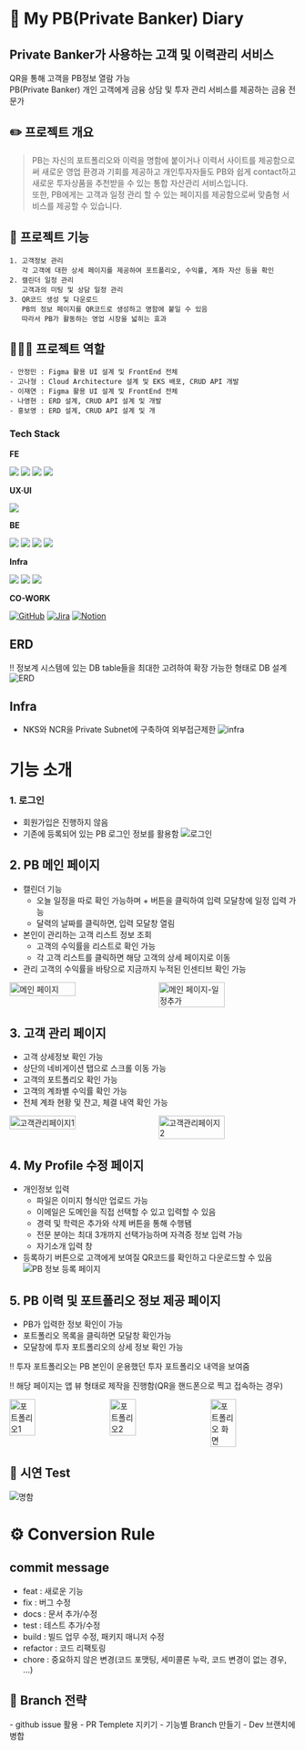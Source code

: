 # 💌 My PB(Private Banker) Diary
## Private Banker가 사용하는 고객 및 이력관리 서비스
QR을 통해 고객을 PB정보 열람 가능 </br>
PB(Private Banker) 개인 고객에게 금융 상담 및 투자 관리 서비스를 제공하는 금융 전문가

## ✏️ 프로젝트 개요
> PB는 자신의 포트폴리오와 이력을 명함에 붙이거나 이력서 사이트를 제공함으로써 새로운 영업 환경과
> 기회를 제공하고 개인투자자들도 PB와 쉽게 contact하고 새로운 투자상품을 추천받을 수 있는 통합 자산관리 서비스입니다. </br>
> 또한, PB에게는 고객과 일정 관리 할 수 있는 페이지를 제공함으로써 맞춤형 서비스를 제공할 수 있습니다.


## 💫 프로젝트 기능
  ```
  1. 고객정보 관리
     각 고객에 대한 상세 페이지를 제공하여 포트폴리오, 수익률, 계좌 자산 등을 확인
  2. 캘린더 일정 관리
     고객과의 미팅 및 상담 일정 관리
  3. QR코드 생성 및 다운로드
     PB의 정보 페이지를 QR코드로 생성하고 명함에 붙일 수 있음
     따라서 PB가 활동하는 영업 시장을 넓히는 효과
  ```

## 👩‍👦‍👦 프로젝트 역할
```
- 안정민 : Figma 활용 UI 설계 및 FrontEnd 전체
- 고나형 : Cloud Architecture 설계 및 EKS 배포, CRUD API 개발
- 이재연 : Figma 활용 UI 설계 및 FrontEnd 전체
- 나영현 : ERD 설계, CRUD API 설계 및 개발
- 홍보영 : ERD 설계, CRUD API 설계 및 개
```


<div align="left">

### Tech Stack

**FE**

<img src="https://img.shields.io/badge/html5-E34F26?style=for-the-badge&logo=html5&logoColor=white">
<img src="https://img.shields.io/badge/css3-1572B6?style=for-the-badge&logo=css3&logoColor=white">
<img src="https://img.shields.io/badge/javascript-F7DF1E?style=for-the-badge&logo=javascript&logoColor=white">
<img src="https://img.shields.io/badge/react-61DAFB?style=for-the-badge&logo=react&logoColor=white">

**UX·UI**

<img src="https://img.shields.io/badge/Figma-ae4dff?style=for-the-badge&logo=figma&logoColor=white">

**BE**

<img src="https://img.shields.io/badge/Spring-6DB33F?style=for-the-badge&logo=spring&logoColor=white">
<img src="https://img.shields.io/badge/JAVA 17-0058CC?style=for-the-badge&logoColor=white">
<img src="https://img.shields.io/badge/spring boot-6DB33F?style=for-the-badge&logo=springboot&logoColor=white">
<img src="https://img.shields.io/badge/MySQL-4479A1?style=for-the-badge&logo=mysql&logoColor=white">

**Infra**

<img src="https://img.shields.io/badge/NHNCloud-232F3E?style=for-the-badge&logo=nhn-cloud&logoColor=white">
<img src="https://img.shields.io/badge/Docker-2496ED?style=for-the-badge&logo=docker&logoColor=white">
<img src="https://img.shields.io/badge/Kubernetes-326CE5?style=for-the-badge&logo=kubernetes&logoColor=white">

**CO-WORK**

[![GitHub](https://img.shields.io/badge/GitHub-181717?style=for-the-badge&logo=github&logoColor=white)](https://github.com/)
[![Jira](https://img.shields.io/badge/Jira-0052CC?style=for-the-badge&logo=jira&logoColor=white)](https://www.atlassian.com/software/jira)
[![Notion](https://img.shields.io/badge/Notion-000000?style=for-the-badge&logo=notion&logoColor=white)](https://www.notion.so/)

</div>

## ERD
‼️ 정보계 시스템에 있는 DB table들을 최대한 고려하여 확장 가능한 형태로 DB 설계
![ERD](https://github.com/shs-g1/server/assets/89563433/e097ebca-f80b-48e0-b6a7-1bd5123bfefc)

## Infra
- NKS와 NCR을 Private Subnet에 구축하여 외부접근제한
![infra](https://github.com/shs-g1/server/assets/89563433/8c6baa12-64e1-4419-8e18-3a5bd5a2fe9a)

# 기능 소개
### 1. 로그인
- 회원가입은 진행하지 않음
- 기존에 등록되어 있는 PB 로그인 정보를 활용함
![로그인](https://github.com/shs-g1/server/assets/89563433/52d8f1b4-bada-431a-b51c-a54dc1b22d57)

## 2. PB 메인 페이지
- 캘린더 기능
  - 오늘 일정을 따로 확인 가능하며 + 버튼을 클릭하여 입력 모달창에 일정 입력 가능
  - 달력의 날짜를 클릭하면, 입력 모달창 열림
- 본인이 관리하는 고객 리스트 정보 조회
  - 고객의 수익률을 리스트로 확인 가능
  - 각 고객 리스트를 클릭하면 해당 고객의 상세 페이지로 이동
- 관리 고객의 수익률을 바탕으로 지금까지 누적된 인센티브 확인 가능
<div style="display: flex; justify-content: space-between;">
  <img src="https://github.com/shs-g1/server/assets/89563433/d1cacd32-9856-471d-a906-b5f46060b9c1" alt="메인 페이지" width="48%">
  <img src="https://github.com/shs-g1/server/assets/89563433/38ada06e-8c8b-4dbe-b797-ecc8faa169b6" alt="메인 페이지-일정추가" width="48%">
</div>

## 3. 고객 관리 페이지
- 고객 상세정보 확인 가능
- 상단의 네비게이션 탭으로 스크롤 이동 가능
- 고객의 포트폴리오 확인 가능
- 고객의 계좌별 수익률 확인 가능
- 전체 계좌 현황 및 잔고, 체결 내역 확인 가능
<div style="display: flex; justify-content: space-between;">
  <img src="https://github.com/shs-g1/server/assets/89563433/7956b14a-c92b-4471-8283-aad6f0c15ba2" alt="고객관리페이지1" width="48%">
  <img src="https://github.com/shs-g1/server/assets/89563433/3f9d71a3-d68b-494e-ad22-b2dd87893c69" alt="고객관리페이지2" width="48%">
</div>

## 4. My Profile 수정 페이지
- 개인정보 입력
  - 파일은 이미지 형식만 업로드 가능
  - 이메일은 도메인을 직접 선택할 수 있고 입력할 수 있음
  - 경력 및 학력은 추가와 삭제 버튼을 통해 수행됌
  - 전문 분야는 최대 3개까지 선택가능하며 자격증 정보 입력 가능
  - 자기소개 입력 창
- 등록하기 버튼으로 고객에게 보여질 QR코드를 확인하고 다운로드할 수 있음
![PB 정보 등록 페이지](https://github.com/shs-g1/server/assets/89563433/cc8175e8-3c88-4660-b095-c214fb297a8a)

## 5. PB 이력 및 포트폴리오 정보 제공 페이지
- PB가 입력한 정보 확인이 가능
- 포트폴리오 목록을 클릭하면 모달창 확인가능
- 모달창에 투자 포트폴리오의 상세 정보 확인 가능
  
‼️ 투자 포트폴리오는 PB 본인이 운용했던 투자 포트폴리오 내역을 보여줌

‼️ 해당 페이지는 앱 뷰 형태로 제작을 진행함(QR을 핸드폰으로 찍고 접속하는 경우)
<div style="display: flex; justify-content: space-between;">
  <img src="https://github.com/shs-g1/server/assets/89563433/8d84f78f-bdca-4ebc-9b91-70aee73e5dc0" alt="포트폴리오1" width="30%">
  <img src="https://github.com/shs-g1/server/assets/89563433/32a0cf98-fd92-403f-b754-3808f552131b" alt="포트폴리오2" width="30%">
  <img src="https://github.com/shs-g1/server/assets/89563433/de09e43d-71f4-4355-b292-db5992b18486" alt="포트폴리오 화면" width="30%">
</div>

## 🎀 시연 Test
![명함](https://github.com/shs-g1/server/assets/89563433/5e3ddc99-ad6e-4b35-ac48-2af449d15c4f)

# ⚙️ Conversion Rule

<h2>commit message</h2> 

- feat : 새로운 기능
- fix : 버그 수정
- docs : 문서 추가/수정
- test : 테스트 추가/수정
- build : 빌드 업무 수정, 패키지 매니저 수정
- refactor : 코드 리팩토링
- chore : 중요하지 않은 변경(코드 포맷팅, 세미콜론 누락, 코드 변경이 없는 경우, …)

<h2>📃 Branch 전략 </h2>
- github issue 활용
- PR Templete 지키기
- 기능별 Branch 만들기
- Dev 브랜치에 병합
